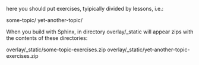 
here you should put exercises, tyipically divided by lessons, i.e.: 

some-topic/
yet-another-topic/

When you build with Sphinx, in directory overlay/_static will appear zips with the contents of these directories:


overlay/_static/some-topic-exercises.zip
overlay/_static/yet-another-topic-exercises.zip



